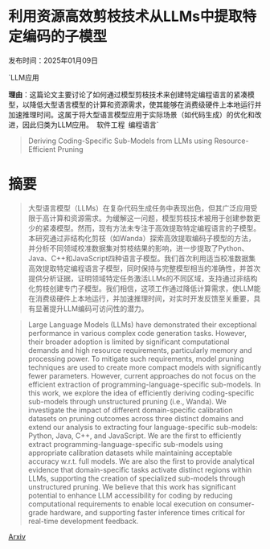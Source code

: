 # 利用资源高效剪枝技术从LLMs中提取特定编码的子模型

发布时间：2025年01月09日

`LLM应用

**理由**：这篇论文主要讨论了如何通过模型剪枝技术来创建特定编程语言的紧凑模型，以降低大型语言模型的计算和资源需求，使其能够在消费级硬件上本地运行并加速推理时间。这属于将大型语言模型应用于实际场景（如代码生成）的优化和改进，因此归类为LLM应用。` `软件工程` `编程语言`

> Deriving Coding-Specific Sub-Models from LLMs using Resource-Efficient Pruning

# 摘要

> 大型语言模型（LLMs）在复杂代码生成任务中表现出色，但其广泛应用受限于高计算和资源需求。为缓解这一问题，模型剪枝技术被用于创建参数更少的紧凑模型。然而，现有方法未专注于高效提取特定编程语言的子模型。本研究通过非结构化剪枝（如Wanda）探索高效提取编码子模型的方法，并分析不同领域校准数据集对剪枝结果的影响，进一步提取了Python、Java、C++和JavaScript四种语言子模型。我们首次利用适当校准数据集高效提取特定编程语言子模型，同时保持与完整模型相当的准确性，并首次提供分析证据，证明领域特定任务激活LLMs的不同区域，支持通过非结构化剪枝创建专门子模型。我们相信，这项工作通过降低计算需求，使LLM能在消费级硬件上本地运行，并加速推理时间，对实时开发反馈至关重要，具有显著提升LLM编码可访问性的潜力。

> Large Language Models (LLMs) have demonstrated their exceptional performance in various complex code generation tasks. However, their broader adoption is limited by significant computational demands and high resource requirements, particularly memory and processing power. To mitigate such requirements, model pruning techniques are used to create more compact models with significantly fewer parameters. However, current approaches do not focus on the efficient extraction of programming-language-specific sub-models. In this work, we explore the idea of efficiently deriving coding-specific sub-models through unstructured pruning (i.e., Wanda). We investigate the impact of different domain-specific calibration datasets on pruning outcomes across three distinct domains and extend our analysis to extracting four language-specific sub-models: Python, Java, C++, and JavaScript. We are the first to efficiently extract programming-language-specific sub-models using appropriate calibration datasets while maintaining acceptable accuracy w.r.t. full models. We are also the first to provide analytical evidence that domain-specific tasks activate distinct regions within LLMs, supporting the creation of specialized sub-models through unstructured pruning. We believe that this work has significant potential to enhance LLM accessibility for coding by reducing computational requirements to enable local execution on consumer-grade hardware, and supporting faster inference times critical for real-time development feedback.

[Arxiv](https://arxiv.org/abs/2501.05248)